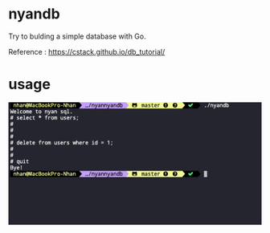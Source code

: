 # nyandb
Try to bulding a simple database with Go.

Reference : 
https://cstack.github.io/db_tutorial/

# usage

![images](./images/screenshot.png)